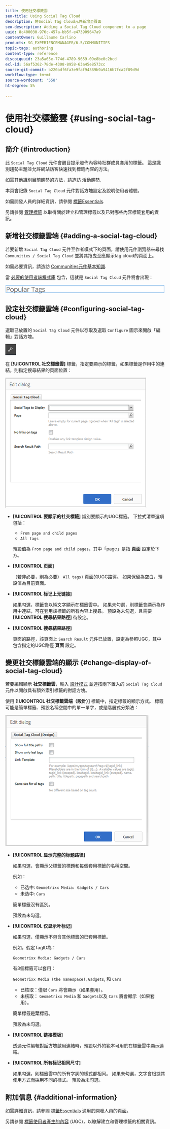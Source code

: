 ```yaml
---
title: 使用社交標籤雲
seo-title: Using Social Tag Cloud
description: 將Social Tag Cloud元件新增至頁面
seo-description: Adding a Social Tag Cloud component to a page
uuid: 8c400030-976c-457a-bb5f-e473909647a9
contentOwner: Guillaume Carlino
products: SG_EXPERIENCEMANAGER/6.5/COMMUNITIES
topic-tags: authoring
content-type: reference
discoiquuid: 23a5a65e-774d-4789-9659-09e8be0c2bcd
exl-id: 56af5362-78de-4308-8958-63a45e8573cc
source-git-commit: b220adf6fa3e9faf94389b9a9416b7fca2f89d9d
workflow-type: tm+mt
source-wordcount: '558'
ht-degree: 5%

---
```


# 使用社交標籤雲 {#using-social-tag-cloud}

## 简介 {#introduction}

此 `Social Tag Cloud` 元件會醒目提示發佈內容時社群成員套用的標籤。 這是識別趨勢主題並允許網站訪客快速找到標籤內容的方法。

如需其他識別目前趨勢的方法，請造訪 [活動趨勢](trends.md).

本頁會記錄 `Social Tag Cloud` 元件對話方塊設定及說明使用者體驗。

如需開發人員的詳細資訊，請參閱 [標籤Essentials](tag.md).

另請參閱 [管理標籤](../../help/sites-administering/tags.md) 以取得關於建立和管理標籤以及已對哪些內容標籤套用的資訊。

## 新增社交標籤雲端 {#adding-a-social-tag-cloud}

若要新增 `Social Tag Cloud` 元件至作者模式下的頁面，請使用元件瀏覽器來尋找 `Communities / Social Tag Cloud` 並將其拖曳至應顯示tag cloud的頁面上。

如需必要資訊，請造訪 [Communities元件基本知識](basics.md).

當 [必要的使用者端程式庫](tag.md#essentials-for-client-side) 包含，這就是 `Social Tag Cloud` 元件將會出現：

![社交標籤](assets/social-tag.png)

## 設定社交標籤雲端 {#configuring-social-tag-cloud}

選取已放置的 `Social Tag Cloud` 元件以存取及選取 `Configure` 圖示來開啟「編輯」對話方塊。

![設定](assets/configure-new.png)

在 **[!UICONTROL 社交標籤雲]** 標籤，指定要顯示的標籤，如果標籤是作用中的連結，則指定搜尋結果的頁面位置：

![social-tag-cloud](assets/social-tag-cloud.png)

* **[!UICONTROL 要顯示的社交標籤]**
識別要顯示的UGC標籤。 下拉式清單選項包括：

   * `From page and child pages`
   * `All tags`

   預設值為 `From page and child pages`，其中「page」是指 **頁面** 設定於下方。

* **[!UICONTROL 页面]**

   （若非必要，則為必要） `All tags)` 頁面的UGC路徑。 如果保留為空白，預設值為目前頁面。

* **[!UICONTROL 标记上无链接]**

   如果勾選，標籤會以純文字顯示在標籤雲中。 如果未勾選，則標籤會顯示為作用中連結，可在套用該標籤的所有內容上搜尋。 預設為未勾選，且需要 **[!UICONTROL 搜尋結果路徑]** 待設定。

* **[!UICONTROL 搜尋結果路徑]**

   頁面的路徑，該頁面上 `Search Result` 元件已放置，設定為參照UGC，其中包含指定的UGC路徑 **頁面** 設定。

## 變更社交標籤雲端的顯示 {#change-display-of-social-tag-cloud}

若要編輯顯示 **社交標籤雲**，輸入 [設計模式](../../help/sites-authoring/default-components-designmode.md) 並連按兩下置入的 `Social Tag Cloud` 元件以開啟具有額外索引標籤的對話方塊。

使用 **[!UICONTROL 社交標籤雲端（設計）]** 標籤中，指定標籤的顯示方式。 標籤可能是簡單標籤、預設名稱空間中的單一單字，或是階層式分類法：

![social-tag-cloud-design](assets/social-tag-cloud-design.png)

* **[!UICONTROL 显示完整的标题路径]**

   如果勾選，會顯示父標籤的標題和每個套用標籤的名稱空間。

   例如：

   * 已选中: `Geometrixx Media: Gadgets / Cars`
   * 未选中: `Cars`

   簡單標籤沒有區別。

   預設為未勾選。

* **[!UICONTROL 仅显示叶标记]**

   如果勾選，僅顯示不包含其他標籤的已套用標籤。

   例如，假定TagID為：

   `Geometrixx Media: Gadgets / Cars`

   有3個標籤可以套用：

   `Geometrixx Media (the namespace)`, `Gadgets`, 和 `Cars`

   * 已核取：僅限 `Cars` 將會顯示（如果套用）。
   * 未核取： `Geometrixx Media` 和 `Gadgets`以及 `Cars` 將會顯示（如果套用）。

   簡單標籤是葉標籤。

   預設為未勾選。

* **[!UICONTROL 链接模板]**

   透過元件編輯對話方塊啟用連結時，預設以外的範本可用於在標籤雲中顯示連結。

* **[!UICONTROL 所有标记相同尺寸]**

   如果勾選，則標籤雲中的所有字詞的樣式都相同。 如果未勾選，文字會根據其使用方式而採用不同的樣式。 預設為未勾選。

## 附加信息 {#additional-information}

如需詳細資訊，請參閱 [標籤Essentials](tag.md) 適用於開發人員的頁面。

另請參閱 [標籤使用者產生的內容](tag-ugc.md) (UGC)，以瞭解建立和管理標籤的相關資訊。

